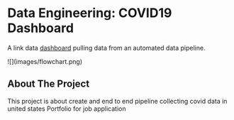 # Data Engineering: COVID19 Dashboard
<p>
	A link data
	<a href="https://datastudio.google.com/u/1/reporting/08d2d1f3-62f0-409a-baf3-f4f337b3e54f/page/4cETC">dashboard</a>
	pulling data from an automated data pipeline.
</p>
![](images/flowchart.png)

## About The Project
This project is about create  and end to end pipeline collecting covid data in united states Portfolio for job application
